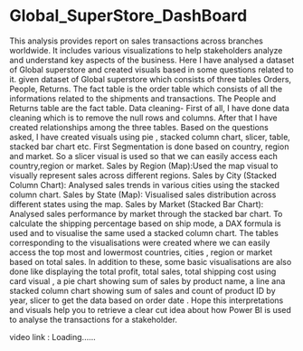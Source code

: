 # Global_SuperStore_DashBoard

This analysis provides report on sales transactions across branches worldwide.
It includes various visualizations to help stakeholders analyze and understand key aspects of the business. Here I have analysed a dataset of Global superstore and created visuals based in some questions related to it. given  dataset of Global superstore which consists of three tables Orders, People, Returns. 
The fact table is the order table which consists of all the informations related to the shipments and transactions.
The People and Returns table are the fact table. Data cleaning- First of all, I have done data cleaning which is to remove the null rows and columns. After that I have created relationships among the three tables. Based on the questions asked, I have created visuals using pie , stacked column chart, slicer, table, stacked bar chart etc. First Segmentation is done based on country, region and market. So a slicer visual is used so that we can easily access each country,region or market. Sales by Region (Map):Used the map visual to visually represent sales across different regions. Sales by City (Stacked Column Chart): Analysed sales trends in various cities using the stacked column chart. Sales by State (Map): Visualised sales distribution across different states using the map. Sales by Market (Stacked Bar Chart): Analysed sales performance by market through the stacked bar chart. To calculate the shipping percentage based on ship mode, a DAX formula is used and to visualise the same used a stacked column chart. The tables corresponding to the visualisations were created where we can easily access the top most and lowermost countries, cities , region or market based on total sales. In addition to these, some basic visualisations are also done like displaying the total profit, total sales, total shipping cost using card visual , a pie chart showing sum of sales by product name, a line ana stacked column chart showing sum of sales and count of product ID by year, slicer to get the data based on order date . Hope this interpretations and visuals help you to retrieve a clear cut idea about how Power BI is used to analyse the transactions for a stakeholder.

video link : Loading......
